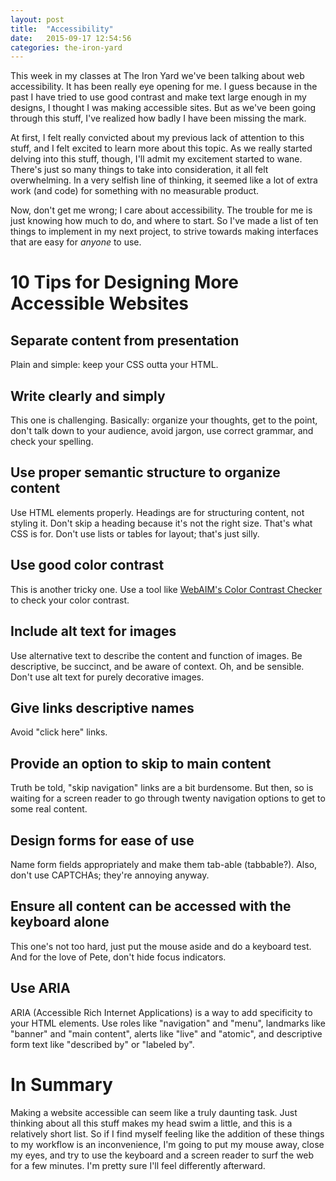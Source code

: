 ```yaml
---
layout: post
title:  "Accessibility"
date:   2015-09-17 12:54:56
categories: the-iron-yard
---
```

This week in my classes at The Iron Yard we've been talking about web accessibility. It has been really eye opening for me. I guess because in the past I have tried to use good contrast and make text large enough in my designs, I thought I was making accessible sites. But as we've been going through this stuff, I've realized how badly I have been missing the mark.

At first, I felt really convicted about my previous lack of attention to this stuff, and I felt excited to learn more about this topic. As we really started delving into this stuff, though, I'll admit my excitement started to wane. There's just so many things to take into consideration, it all felt overwhelming. In a very selfish line of thinking, it seemed like a lot of extra work (and code) for something with no measurable product.

Now, don't get me wrong; I care about accessibility. The trouble for me is just knowing how much to do, and where to start. So I've made a list of ten things to implement in my next project, to strive towards making interfaces that are easy for *anyone* to use.


# 10 Tips for Designing More Accessible Websites

## Separate content from presentation
Plain and simple: keep your CSS outta your HTML.

## Write clearly and simply
This one is challenging. Basically: organize your thoughts, get to the point, don't talk down to your audience, avoid jargon, use correct grammar, and check your spelling.

## Use proper semantic structure to organize content
Use HTML elements properly. Headings are for structuring content, not styling it. Don't skip a heading because it's not the right size. That's what CSS is for. Don't use lists or tables for layout; that's just silly.

## Use good color contrast
This is another tricky one. Use a tool like [WebAIM's Color Contrast Checker](http://webaim.org/resources/contrastchecker) to check your color contrast.

## Include alt text for images
Use alternative text to describe the content and function of images. Be descriptive, be succinct, and be aware of context. Oh, and be sensible. Don't use alt text for purely decorative images.

## Give links descriptive names
Avoid "click here" links.

## Provide an option to skip to main content
Truth be told, "skip navigation" links are a bit burdensome. But then, so is waiting for a screen reader to go through twenty navigation options to get to some real content.

## Design forms for ease of use
Name form fields appropriately and make them tab-able (tabbable?). Also, don't use CAPTCHAs; they're annoying anyway.

## Ensure all content can be accessed with the keyboard alone
This one's not too hard, just put the mouse aside and do a keyboard test. And for the love of Pete, don't hide focus indicators.

## Use ARIA
ARIA (Accessible Rich Internet Applications) is a way to add specificity to your HTML elements. Use roles like "navigation" and "menu", landmarks like "banner" and "main content", alerts like "live" and "atomic", and descriptive form text like "described by" or "labeled by".


# In Summary

Making a website accessible can seem like a truly daunting task. Just thinking about all this stuff makes my head swim a little, and this is a relatively short list. So if I find myself feeling like the addition of these things to my workflow is an inconvenience, I'm going to put my mouse away, close my eyes, and try to use the keyboard and a screen reader to surf the web for a few minutes. I'm pretty sure I'll feel differently afterward.